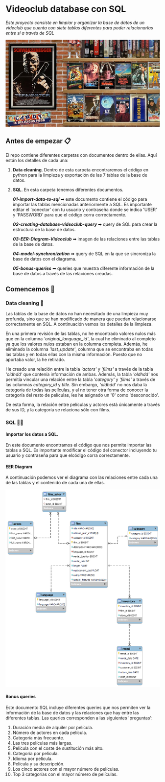 # Videoclub database con SQL

_Este proyecto consiste en limpiar y organizar la base de datos de un videclub que cuenta con siete tablas diferentes para poder relacionarlas entre sí a través de SQL_

![portada](https://github.com/paulabnbh/Database-project-SQL/blob/main/imagenes/2.jpeg)

## Antes de empezar 📋

El repo contiene diferentes carpetas con documentos dentro de ellas. Aquí están los detalles de cada una:
    
1. **Data cleaning**. Dentro de esta carpeta encontraremos el código en python para la limpieza y exportación de las 7 tablas de la base de datos.
    
2. **SQL**. En esta carpeta tenemos diferentes documentos.

     ***01-import-data-to-sql*** ➡ este documento contiene el código para importar las tablas mencionadas anteriormente a SQL. Es importante editar el 'conector' con tu usuario y contraseña donde se indica 'USER' y 'PASSWORD' para que el código corra correctamente.
     
     ***02-creating-database-videoclub-query*** ➡ query de SQL para crear la estructura de la base de datos.
     
     ***03-EER-Diagram-Videoclub*** ➡ imagen de las relaciones entre las tablas de la base de datos.
     
     ***04-model-synchronization*** ➡ query de SQL en la que se sincroniza la base de datos con el diagrama.
     
     ***05-bonus-queries*** ➡ queries que muestra diferente información de la base de datos a través de las relaciones creadas.



## Comencemos 🚀

### Data cleaning 🧹

Las tablas de la base de datos no han necesitado de una limpieza muy profunda, sino que se han modificado de manera que puedan relacionarse correctamente en SQL. A continuación vemos los detalles de la limpieza.

En una primera revisión de las tablas, no he encontrado valores nulos más que en la columna *'original_language_id'*, la cual he eliminado al completo ya que los valores nulos estaban en la columna completa. Además, he eliminado la columna *'last_update'*, columna que se encontraba en todas las tablas y en todas ellas con la misma información. Puesto que no aportaba valor, la he retirado.

He creado una relación entre la tabla *'actors'* y *'films'* a través de la tabla *'oldhdd'* que contenía información de ambas. Además, la tabla *'oldhdd'* nos permitía vincular una relación entre la tabla *'category'* y *'films'* a través de las columnas *category_id* y *title*. Sin embargo, *'oldhdd'* no nos daba la categoría de todas las películas, y al no tener otra forma de conocer la categoría del resto de películas, les he asignado un '0' como 'desconocido'.

De esta forma, la relación entre películas y actores está únicamente a través de sus ID, y la categoría se relaciona sólo con films.


### SQL 👴🏻

#### Importar los datos a SQL.

En este documento encontramos el código que nos permite importar las tablas a SQL. Es importante modificar el código del conector incluyendo tu usuario y contraseña para que elcódigo corra correctamente.

#### EER Diagram

A continuación podemos ver el diagrama con las relaciones entre cada una de las tablas y el contenido de cada una de ellas.

![EERDiagram](https://github.com/paulabnbh/Database-project-SQL/blob/main/SQL/03-EER-Diagram-Videoclub.png)

#### Bonus queries

Este documento SQL incluye diferentes queries que nos permiten ver la información de la base de datos y las relaciones que hay entre las diferentes tablas. Las queries corresponden a las siguientes 'preguntas':

1. Duración media de alquiler por película.
2. Número de actores en cada película.
3. Categoría más frecuente.
4. Las tres películas más largas.
5. Película con el coste de sustitución más alto.
6. Categoría por película.
7. Idioma por película.
8. Película y su descripción.
9. Los cinco actores con el mayor número de películas.
10. Top 3 categorías con el mayor número de películas.












